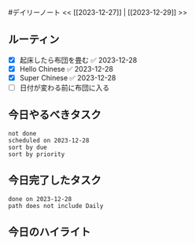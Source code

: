 #デイリーノート
<< [[2023-12-27]] | [[2023-12-29]] >>
## ルーティン
- [x] 起床したら布団を畳む ✅ 2023-12-28
- [x] Hello Chinese ✅ 2023-12-28
- [x] Super Chinese ✅ 2023-12-28
- [ ] 日付が変わる前に布団に入る
## 今日やるべきタスク
```tasks
not done
scheduled on 2023-12-28
sort by due
sort by priority
```
## 今日完了したタスク
```tasks
done on 2023-12-28
path does not include Daily
```
## 今日のハイライト

